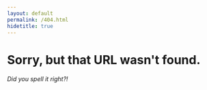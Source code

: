 ```yaml
---
layout: default
permalink: /404.html
hidetitle: true
---
```


# Sorry, but that URL wasn't found.

###### Did you spell it right?!
